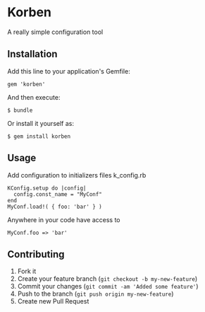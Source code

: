 # Korben

A really simple configuration tool

## Installation

Add this line to your application's Gemfile:

    gem 'korben'

And then execute:

    $ bundle

Or install it yourself as:

    $ gem install korben

## Usage

Add configuration to initializers files k_config.rb

    KConfig.setup do |config| 
      config.const_name = "MyConf"
    end
    MyConf.load!( { foo: 'bar' } )

Anywhere in your code have access to

    MyConf.foo => 'bar'
        
## Contributing

1. Fork it
2. Create your feature branch (`git checkout -b my-new-feature`)
3. Commit your changes (`git commit -am 'Added some feature'`)
4. Push to the branch (`git push origin my-new-feature`)
5. Create new Pull Request
